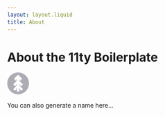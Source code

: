 ```yaml
---
layout: layout.liquid
title: About
---
```


# About the 11ty Boilerplate
<img class="about" alt="pine" src="/images/pine.png" width="50" />
<p>You can also generate a name here...</p>